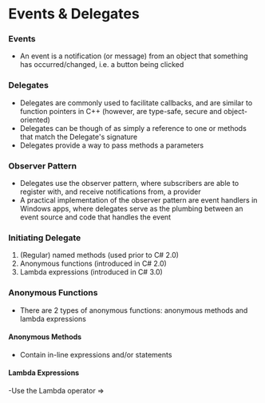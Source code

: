 # Events & Delegates

### Events
- An event is a notification (or message) from an object that something has occurred/changed, i.e. a button being clicked 

### Delegates
- Delegates are commonly used to facilitate callbacks, and are similar to function pointers in C++ (however, are type-safe, secure and object-oriented)
- Delegates can be though of as simply a reference to one or methods that match the Delegate's signature
- Delegates provide a way to pass methods a parameters 

### Observer Pattern
- Delegates use the observer pattern, where subscribers are able to register with, and receive notifications from, a provider
- A practical implementation of the observer pattern are event handlers in Windows apps, where delegates serve as the plumbing between an event source and code that handles the event

### Initiating Delegate
1. (Regular) named methods (used prior to C# 2.0)
2. Anonymous functions (introduced in C# 2.0)
3. Lambda expressions (introduced in C# 3.0) 

### Anonymous Functions
- There are 2 types of anonymous functions: anonymous methods and lambda expressions

#### Anonymous Methods
- Contain in-line expressions and/or statements

#### Lambda Expressions
-Use the Lambda operator =>